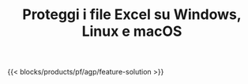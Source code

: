 ﻿---
title: Proteggi i file Excel su Windows, Linux e macOS 
weight: 7730
url: /it/protect
description: App e API gratuite per aggiungere protezione ai fogli di calcolo XLS, XLSX e ODS
---
{{< blocks/products/pf/agp/feature-solution >}} 

